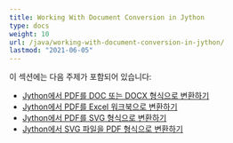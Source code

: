 ```yaml
---
title: Working With Document Conversion in Jython
type: docs
weight: 10
url: /java/working-with-document-conversion-in-jython/
lastmod: "2021-06-05"
---
```


이 섹션에는 다음 주제가 포함되어 있습니다:

- [Jython에서 PDF를 DOC 또는 DOCX 형식으로 변환하기](/pdf/java/convert-pdf-to-doc-or-docx-format-in-jython/)
- [Jython에서 PDF를 Excel 워크북으로 변환하기](/pdf/java/convert-pdf-to-excel-workbook-in-jython)
- [Jython에서 PDF를 SVG 형식으로 변환하기](/pdf/java/convert-pdf-to-svg-format-in-jython/)
- [Jython에서 SVG 파일을 PDF 형식으로 변환하기](/pdf/java/convert-svg-file-to-pdf-format-in-jython/)